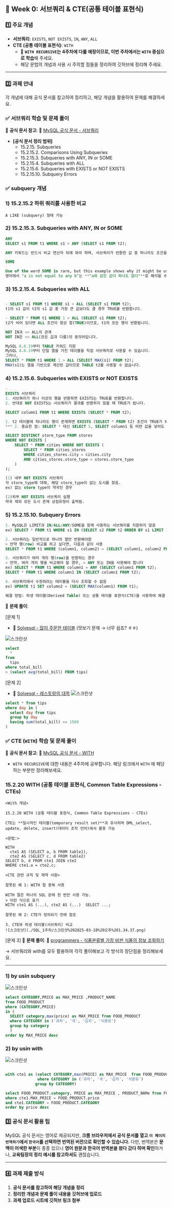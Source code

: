 ## **📌 Week 0: 서브쿼리 & CTE(공통 테이블 표현식)**

### **1️⃣ 주요 개념**

- **서브쿼리**: `EXISTS`, `NOT EXISTS`, `IN`, `ANY`, `ALL`
- **CTE (공통 테이블 표현식)**: `WITH`
    - 🚨 **`WITH RECURSIVE`는 4주차에 다룰 예정이므로, 이번 주차에서는 `WITH` 중심으로 학습**해 주세요.
    - 해당 문법의 개념과 사용 시 주의할 점들을 정리하여 깃허브에 정리해 주세요.

---

### **2️⃣ 과제 안내**

각 개념에 대해 공식 문서를 참고하여 정리하고, 해당 개념을 활용하여 문제를 해결하세요.

### **✅ 서브쿼리 학습 및 문제 풀이**

📖 **공식 문서 참고**: 🔗 [MySQL 공식 문서 - 서브쿼리](https://dev.mysql.com/doc/refman/8.0/en/subqueries.html)

- **[공식 문서 정리 범위]**
    - 15.2.15. Subqueries
    - 15.2.15.2. Comparisons Using Subqueries
    - 15.2.15.3. Subqueries with ANY, IN or SOME
    - 15.2.15.4. Subqueries with ALL
    - 15.2.15.6. Subqueries with EXISTS or NOT EXISTS
    - 15.2.15.10. Subquery Errors

### **✅ subquery 개념**

### 1) 15.2.15.2 하위 쿼리를 사용한 비교

```
A LIKE (subquery) 형태 가능
```

### 2) 15.2.15.3. Subqueries with ANY, IN or SOME

```sql
ANY
SELECT s1 FROM t1 WHERE s1 > ANY (SELECT s1 FROM t2);

ANY 키워드는 반드시 비교 연산자 뒤에 와야 하며, 서브쿼리가 반환한 값 중 하나라도 조건을 만족하면 TRUE를 반환합니다. 즉, t2의 값 중 일부가 t1의 값보다 크면 true 반환

SOME

Use of the word SOME is rare, but this example shows why it might be useful
영어에서 "a is not equal to any b"는 **"a와 같은 값이 하나도 없다"**로 해석될 수 있지만, SQL에서는 **"a와 다른 값이 하나라도 있다"**라는 의미

```

### 3) 15.2.15.4. Subqueries with ALL
```sql

- SELECT s1 FROM t1 WHERE s1 > ALL (SELECT s1 FROM t2);
t1의 s1 값이 t2의 s1 값 중 가장 큰 값보다도 클 경우 TRUE를 반환합니다.

- SELECT * FROM t1 WHERE 1 > ALL (SELECT s1 FROM t2);
t2가 비어 있다면 ALL 조건이 항상 참(TRUE)이므로, t1의 모든 행이 반환됩니다.

NOT IN과 <> ALL의 관계
NOT IN은 <> ALL(모든 값과 다름)의 동의어입니다.

MySQL 8.0.19부터 TABLE 키워드 지원
MySQL 8.0.19부터 단일 열을 가진 테이블을 직접 서브쿼리로 사용할 수 있습니다.
그러나,
SELECT * FROM t1 WHERE 1 > ALL (SELECT MAX(s1) FROM t2);
MAX(s1)는 열을 기반으로 계산된 값이므로 TABLE t2를 사용할 수 없습니다.

```
### 4) 15.2.15.6. Subqueries with EXISTS or NOT EXISTS

```sql
- 
EXISTS 서브쿼리
1. 서브쿼리가 하나 이상의 행을 반환하면 EXISTS는 TRUE를 반환합니다.
2. 반대로 NOT EXISTS는 서브쿼리가 결과를 반환하지 않을 때 TRUE가 됩니다.

SELECT column1 FROM t1 WHERE EXISTS (SELECT * FROM t2);

1. t2 테이블에 하나라도 행이 존재하면 EXISTS (SELECT * FROM t2) 조건이 TRUE가 되어 t1의 column1이 출력
*** 2. 중요한 점: SELECT * 대신 SELECT 5, SELECT column1 등 어떤 값을 넣어도 결과는 동일합니다. MySQL은 EXISTS 서브쿼리의 SELECT 항목을 무시합니다. ***

SELECT DISTINCT store_type FROM stores
WHERE NOT EXISTS (
    SELECT * FROM cities WHERE NOT EXISTS (
        SELECT * FROM cities_stores
        WHERE cities_stores.city = cities.city
        AND cities_stores.store_type = stores.store_type
    )
);

(1) 내부 NOT EXISTS 서브쿼리
각 store_type에 대해, 해당 store_type이 없는 도시를 찾음.
ex) 없는 store type이 약국인 경우

(2)외부 NOT EXISTS 서브쿼리 실행
약국 제외 모든 도시 존재 상점유형이 출력됨.

```

### 5) 15.2.15.10. Subquery Errors


```sql
1. MySQL은 LIMIT과 IN/ALL/ANY/SOME을 함께 사용하는 서브쿼리를 지원하지 않음
ex) SELECT * FROM t1 WHERE s1 IN (SELECT s2 FROM t2 ORDER BY s1 LIMIT 1); 불가

2. 서브쿼리는 일반적으로 하나의 열만 반환해야함
> 만약 행(row) 비교를 하고 싶다면, 다음과 같이 사용
SELECT * FROM t1 WHERE (column1, column2) = (SELECT column1, column2 FROM t2);

3. 서브쿼리가 여러 개의 행(row)을 반환하는 경우
> 만약, 여러 개의 행을 비교해야 할 경우, = ANY 또는 IN을 사용해야 합니다
ex) SELECT * FROM t1 WHERE column1 = ANY (SELECT column1 FROM t2);
SELECT * FROM t1 WHERE column1 IN (SELECT column1 FROM t2);

4. 서브쿼리에서 수정하려는 테이블을 다시 조회할 수 없음
ex) UPDATE t1 SET column2 = (SELECT MAX(column1) FROM t1);

해결 방법: 파생 테이블(Derived Table) 또는 공통 테이블 표현식(CTE)을 사용하여 해결 가능.

```


📝 **문제 풀이**:

[문제 1]
- 🔗 [Solvesql - 많이 주문한 테이블](https://solvesql.com/problems/find-tables-with-high-bill/) (맛보기 문제 → 너무 쉽죠? ㅎㅎ)

![스크린샷](./SQL_1주차/스크린샷%202025-03-10%20오후%2011.36.28.png)

```SQL
select
  *
from
  tips
where total_bill 
> (select avg(total_bill) FROM tips)
```


[문제 2]
- 🔗 [Solvesql - 레스토랑의 대목](https://solvesql.com/problems/high-season-of-restaurant/)
![스크린샷](./SQL_1주차/스크린샷%202025-03-13%20오전%2011.14.03.png)


```sql
select * from tips
where day in (
  select day from tips
  group by day
  having sum(total_bill) >= 1500
)
```


### **✅ CTE (`WITH`) 학습 및 문제 풀이**

📖 **공식 문서 참고**: 🔗 [MySQL 공식 문서 - WITH](https://dev.mysql.com/doc/refman/8.0/en/with.html) 

* `WITH RECURSIVE`에 대한 내용은 4주차에 공부합니다. 해당 링크에서 `WITH` 에 해당하는 부분만 정리해보세요.


### 15.2.20 WITH (공통 테이블 표현식, Common Table Expressions - CTEs)


```
<With 개념>

15.2.20 WITH (공통 테이블 표현식, Common Table Expressions - CTEs)

CTE는 **일시적인 테이블(temporary result set)**과 유사히며 DML_select, update, delete, insert(데이터 조작 언어)에서 활용 가능

<문법:> 

WITH
  cte1 AS (SELECT a, b FROM table1),
  cte2 AS (SELECT c, d FROM table2)
SELECT b, d FROM cte1 JOIN cte2
WHERE cte1.a = cte2.c;

<CTE 관련 규칙 및 제약 사항>

잘못된 예 1: WITH 절 중복 사용

WITH 절은 하나의 SQL 문에 한 번만 사용 가능.
> 이런 식으로 표기
WITH cte1 AS (...), cte2 AS (...)  SELECT ...;

잘못된 예 2: CTE가 정의되기 전에 참조

3. CTE와 파생 테이블(서브쿼리) 비교
![스크린샷](./SQL_1주차/스크린샷%202025-03-18%20오후%201.34.37.png)

```


[문제 3]
📝 **문제 풀이**:  🔗 [programmers - 식품분류별 가장 비싼 식품의 정보 조회하기](https://school.programmers.co.kr/learn/courses/30/lessons/131116) 

→ 서브쿼리와 with를 모두 활용하여 각각 풀이해보고 각 방식의 장단점을 정리해보세요.

---

### 1) by usin subquery


![스크린샷](./SQL_1주차/스크린샷%202025-03-13%20오전%2011.29.40.png)

```sql
select CATEGORY,PRICE as MAX_PRICE ,PRODUCT_NAME
from FOOD_PRODUCT
where (CATEGORY,PRICE)
in (
  SELECT category,max(price) as MAX_PRICE from FOOD_PRODUCT
  where CATEGORY in ('과자', '국', '김치', '식용유')
  group by category
  ) 
order by MAX_PRICE desc
```


### 2) by usin with

![스크린샷](./SQL_1주차/스크린샷%202025-03-18%20오후%201.54.54.png)


```sql

with cte1 as (select CATEGORY,max(PRICE) as MAX_PRICE  from FOOD_PRODUCT
              where CATEGORY in ('과자', '국', '김치', '식용유')
             group by CATEGORY)

select FOOD_PRODUCT.category, PRICE as MAX_PRICE , PRODUCT_NAMe from FOOD_PRODUCT, cte1
where cte1.MAX_PRICE = FOOD_PRODUCT.price
and cte1.CATEGORY = FOOD_PRODUCT.CATEGORY
order by price desc
```



### **3️⃣ 공식 문서 활용 팁**

MySQL 공식 문서는 영어로 제공되지만, **크롬 브라우저에서 공식 문서를 열고 `이 페이지 번역하기`에서 `한국어`를 선택하면 번역된 버전으로 확인할 수 있습니다.** 다만, 번역본은 **문맥이 어색한 부분**이 종종 있으니 **영어 원문과 한국어 번역본을 왔다 갔다 하며 확인**하거나, **교육팀장의 정리 예시를 참고하셔도** 괜찮습니다.

---

### **4️⃣ 과제 제출 방식**

1. **공식 문서를 참고하여 해당 개념을 정리**
2. **정리한 개념과 문제 풀이 내용을 깃허브에 업로드**
3. **과제 업로드 시트에 깃허브 링크 첨부**